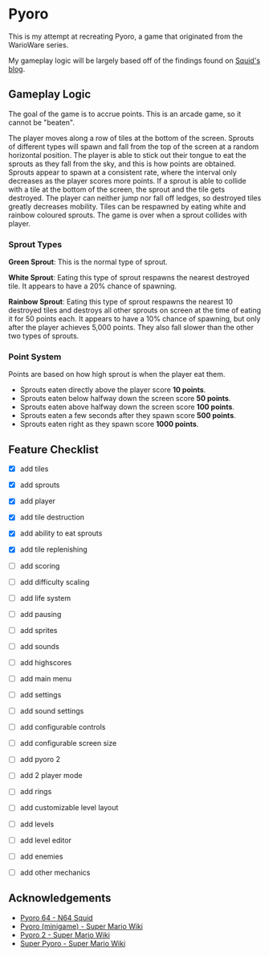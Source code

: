 
# Pyoro


This is my attempt at recreating Pyoro, a game that originated from the WarioWare series.

My gameplay logic will be largely based off of the findings found on [Squid's blog](https://n64squid.com/homebrew/roms/pyoro-64/).


## Gameplay Logic

The goal of the game is to accrue points. This is an arcade game, so it cannot be "beaten".

The player moves along a row of tiles at the bottom of the screen. Sprouts of different types will spawn and fall from the top of the screen at a random horizontal position. The player is able to stick out their tongue to eat the sprouts as they fall from the sky, and this is how points are obtained. Sprouts appear to spawn at a consistent rate, where the interval only decreases as the player scores more points. If a sprout is able to collide with a tile at the bottom of the screen, the sprout and the tile gets destroyed. The player can neither jump nor fall off ledges, so destroyed tiles greatly decreases mobility. Tiles can be respawned by eating white and rainbow coloured sprouts. The game is over when a sprout collides with player.

### Sprout Types

**Green Sprout**: This is the normal type of sprout.

**White Sprout**: Eating this type of sprout respawns the nearest destroyed tile. It appears to have a 20% chance of spawning.

**Rainbow Sprout**: Eating this type of sprout respawns the nearest 10 destroyed tiles and destroys all other sprouts on screen at the time of eating it for 50 points each. It appears to have a 10% chance of spawning, but only after the player achieves 5,000 points. They also fall slower than the other two types of sprouts.

### Point System

Points are based on how high sprout is when the player eat them.

- Sprouts eaten directly above the player score **10 points**.
- Sprouts eaten below halfway down the screen score **50 points**.
- Sprouts eaten above halfway down the screen score **100 points**.
- Sprouts eaten a few seconds after they spawn score **500 points**.
- Sprouts eaten right as they spawn score **1000 points**.


## Feature Checklist

- [x] add tiles
- [x] add sprouts
- [x] add player
- [x] add tile destruction
- [x] add ability to eat sprouts
- [x] add tile replenishing
- [ ] add scoring
- [ ] add difficulty scaling
- [ ] add life system
- [ ] add pausing
- [ ] add sprites
- [ ] add sounds
- [ ] add highscores
- [ ] add main menu
- [ ] add settings
- [ ] add sound settings
- [ ] add configurable controls
- [ ] add configurable screen size
- [ ] add pyoro 2
- [ ] add 2 player mode
- [ ] add rings
- [ ] add customizable level layout
- [ ] add levels
- [ ] add level editor
- [ ] add enemies
- [ ] add other mechanics


## Acknowledgements

- [Pyoro 64 - N64 Squid](https://n64squid.com/homebrew/roms/pyoro-64/)
- [Pyoro (minigame) - Super Mario Wiki](https://www.mariowiki.com/Pyoro_(minigame))
- [Pyoro 2 - Super Mario Wiki](https://www.mariowiki.com/Pyoro_2)
- [Super Pyoro - Super Mario Wiki](https://www.mariowiki.com/Super_Pyoro)